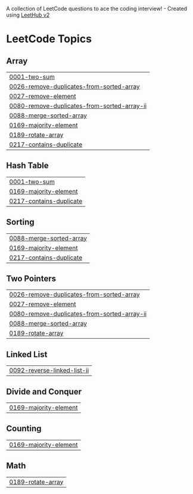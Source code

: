 A collection of LeetCode questions to ace the coding interview! - Created using [LeetHub v2](https://github.com/arunbhardwaj/LeetHub-2.0)
<!---LeetCode Topics Start-->
# LeetCode Topics
## Array
|  |
| ------- |
| [0001-two-sum](https://github.com/daviddzwu/LeetCode/tree/master/0001-two-sum) |
| [0026-remove-duplicates-from-sorted-array](https://github.com/daviddzwu/LeetCode/tree/master/0026-remove-duplicates-from-sorted-array) |
| [0027-remove-element](https://github.com/daviddzwu/LeetCode/tree/master/0027-remove-element) |
| [0080-remove-duplicates-from-sorted-array-ii](https://github.com/daviddzwu/LeetCode/tree/master/0080-remove-duplicates-from-sorted-array-ii) |
| [0088-merge-sorted-array](https://github.com/daviddzwu/LeetCode/tree/master/0088-merge-sorted-array) |
| [0169-majority-element](https://github.com/daviddzwu/LeetCode/tree/master/0169-majority-element) |
| [0189-rotate-array](https://github.com/daviddzwu/LeetCode/tree/master/0189-rotate-array) |
| [0217-contains-duplicate](https://github.com/daviddzwu/LeetCode/tree/master/0217-contains-duplicate) |
## Hash Table
|  |
| ------- |
| [0001-two-sum](https://github.com/daviddzwu/LeetCode/tree/master/0001-two-sum) |
| [0169-majority-element](https://github.com/daviddzwu/LeetCode/tree/master/0169-majority-element) |
| [0217-contains-duplicate](https://github.com/daviddzwu/LeetCode/tree/master/0217-contains-duplicate) |
## Sorting
|  |
| ------- |
| [0088-merge-sorted-array](https://github.com/daviddzwu/LeetCode/tree/master/0088-merge-sorted-array) |
| [0169-majority-element](https://github.com/daviddzwu/LeetCode/tree/master/0169-majority-element) |
| [0217-contains-duplicate](https://github.com/daviddzwu/LeetCode/tree/master/0217-contains-duplicate) |
## Two Pointers
|  |
| ------- |
| [0026-remove-duplicates-from-sorted-array](https://github.com/daviddzwu/LeetCode/tree/master/0026-remove-duplicates-from-sorted-array) |
| [0027-remove-element](https://github.com/daviddzwu/LeetCode/tree/master/0027-remove-element) |
| [0080-remove-duplicates-from-sorted-array-ii](https://github.com/daviddzwu/LeetCode/tree/master/0080-remove-duplicates-from-sorted-array-ii) |
| [0088-merge-sorted-array](https://github.com/daviddzwu/LeetCode/tree/master/0088-merge-sorted-array) |
| [0189-rotate-array](https://github.com/daviddzwu/LeetCode/tree/master/0189-rotate-array) |
## Linked List
|  |
| ------- |
| [0092-reverse-linked-list-ii](https://github.com/daviddzwu/LeetCode/tree/master/0092-reverse-linked-list-ii) |
## Divide and Conquer
|  |
| ------- |
| [0169-majority-element](https://github.com/daviddzwu/LeetCode/tree/master/0169-majority-element) |
## Counting
|  |
| ------- |
| [0169-majority-element](https://github.com/daviddzwu/LeetCode/tree/master/0169-majority-element) |
## Math
|  |
| ------- |
| [0189-rotate-array](https://github.com/daviddzwu/LeetCode/tree/master/0189-rotate-array) |
<!---LeetCode Topics End-->